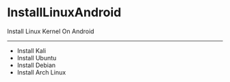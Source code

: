 # InstallLinuxAndroid
Install Linux Kernel On Android
___________________________________________
*  Install Kali
*  Install Ubuntu
*  Install Debian
*  Install Arch Linux
